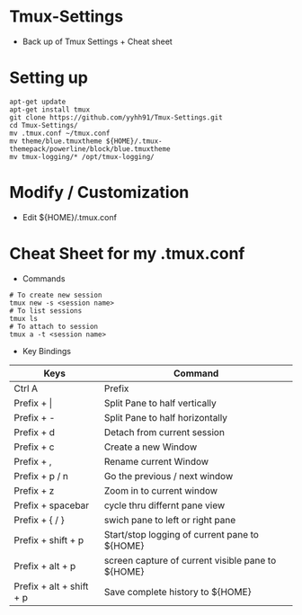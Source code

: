 # Tmux-Settings
* Back up of Tmux Settings + Cheat sheet

# Setting up 
```
apt-get update
apt-get install tmux
git clone https://github.com/yyhh91/Tmux-Settings.git
cd Tmux-Settings/
mv .tmux.conf ~/tmux.conf
mv theme/blue.tmuxtheme ${HOME}/.tmux-themepack/powerline/block/blue.tmuxtheme
mv tmux-logging/* /opt/tmux-logging/
```
# Modify / Customization
* Edit ${HOME}/.tmux.conf

# Cheat Sheet for my .tmux.conf
* Commands
```
# To create new session
tmux new -s <session name>
# To list sessions 
tmux ls 
# To attach to session
tmux a -t <session name>

```
* Key Bindings

|Keys              |Command|
|------------------|-------|
|Ctrl A            |Prefix |
|Prefix + \|       |Split Pane to half vertically       |
|Prefix + -        |Split Pane to half horizontally |
|Prefix + d        |Detach from current session |
|Prefix + c        |Create a new Window|
|Prefix + ,        |Rename current Window|
|Prefix + p / n      |Go the previous / next window||
|Prefix + z        |Zoom in to current window|
|Prefix + spacebar | cycle thru differnt pane view|
|Prefix + { / }      | swich pane to left or right pane
|Prefix + shift + p | Start/stop logging of current pane to ${HOME}|
|Prefix + alt + p | screen capture of current visible pane to ${HOME}|
|Prefix + alt + shift + p | Save complete history to ${HOME}|

